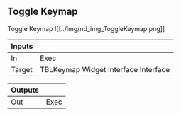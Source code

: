 ## Toggle Keymap
Toggle Keymap
![[../img/nd_img_ToggleKeymap.png]]

|Inputs||
|--|--|
| In | Exec |
| Target | TBLKeymap Widget Interface Interface |

|Outputs||
|--|--|
| Out | Exec |
